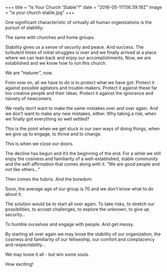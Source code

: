 +++
title = "Is Your Church 'Stable'?"
date = "2016-05-11T06:39:19Z"
image = "is your church stable.jpg"
+++

One significant characteristic of virtually all human organizations is the pursuit of stability.

The same with churches and home groups.

Stability gives us a sense of security and peace. And success. The turbulent times of initial struggles is over and we finally arrived at a place where we can lean back and enjoy our accomplishments. Now, we are established and we know how to run this church.

We are ”maturer”, now.

From now on, all we have to do is to protect what we have got. Protect it against possible agitators and trouble-makers. Protect it against these far too creative people and their ideas. Protect it against the ignorance and naivety of newcomers.

We really don’t want to make the same mistakes over and over again. And we don’t want to make any new mistakes, either. Why taking a risk, when we finally got everything so well settled?

This is the point when we get stuck in our own ways of doing things, when we give up to engage, to thrive and to change.

This is when we close our doors.

The decline has begun and it’s the beginning of the end. For a while we still enjoy the cosiness and familiarity of a well-established, stable community and the self-affirmation that comes along with it. ”We are good people and not like others…”

Then comes the hubris. And the boredom.

Soon, the average age of our group is 70 and we don’t know what to do about it.

The solution would be to start all over again. To take risks, to stretch our possibilities, to accept challenges, to explore the unknown, to give up security…

To humble ourselves and engage with people. And get messy.

By starting all over again we may loose the stability of our organization, the cosiness and familiarity of our fellowship, our comfort and complacency and respectability…

We may loose it all - but win some souls.

How exciting!
